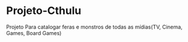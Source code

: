 # Projeto-Cthulu

Projeto Para catalogar feras e monstros de todas as mídias(TV, Cinema, Games, Board Games)
